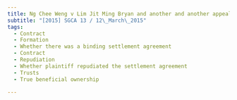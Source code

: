 ```yaml
---
title: Ng Chee Weng v Lim Jit Ming Bryan and another and another appeal 
subtitle: "[2015] SGCA 13 / 12\_March\_2015"
tags:
  - Contract
  - Formation
  - Whether there was a binding settlement agreement
  - Contract
  - Repudiation
  - Whether plaintiff repudiated the settlement agreement
  - Trusts
  - True beneficial ownership

---
```


